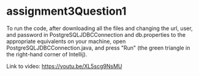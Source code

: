 # assignment3Question1
To run the code, after downloading all the files and changing the url, user, and password in PostgreSQLJDBCConnection and db.properties to the appropriate equivalents on your machine, open PostgreSQLJDBCConnection.java, and press "Run" (the green triangle in the right-hand corner of Intellij).

Link to video:
https://youtu.be/XL5scg9NsMU

